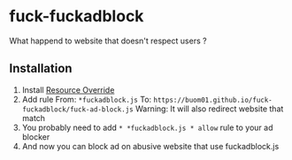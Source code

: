 # fuck-fuckadblock
What happend to website that doesn't respect users ?

## Installation
1. Install [Resource Override](https://chrome.google.com/webstore/detail/resource-override/pkoacgokdfckfpndoffpifphamojphii)
2. Add rule From: `*fuckadblock.js` To: `https://buom01.github.io/fuck-fuckadblock/fuck-ad-block.js` Warning: It will also redirect website that match
3. You probably need to add `* *fuckadblock.js * allow` rule to your ad blocker
4. And now you can block ad on abusive website that use fuckadblock.js
